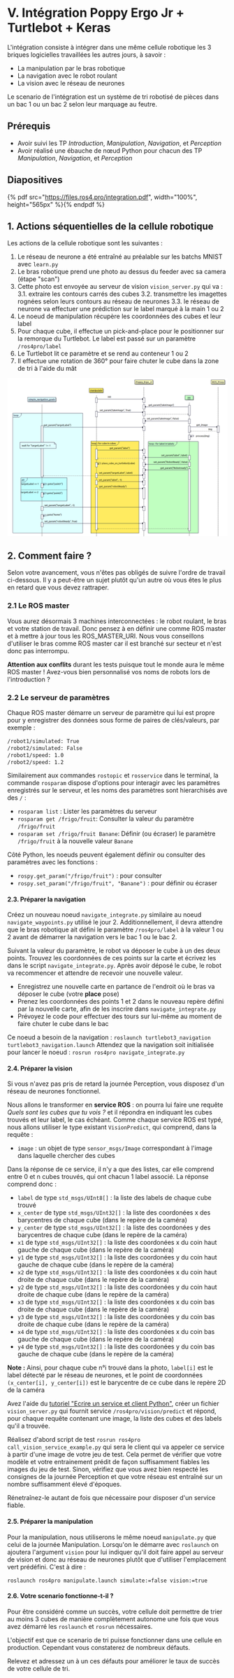# V. Intégration Poppy Ergo Jr + Turtlebot + Keras

L'intégration consiste à intégrer dans une même cellule robotique les 3 briques logicielles travaillées les autres jours, à savoir :
* La manipulation par le bras robotique
* La navigation avec le robot roulant
* La vision avec le réseau de neurones

Le scenario de l'intégration est un système de tri robotisé de pièces dans un bac 1 ou un bac 2 selon leur marquage au feutre.

## Prérequis

* Avoir suivi les TP *Introduction*, *Manipulation*, *Navigation*, et *Perception* 
* Avoir réalisé une ébauche de nœud Python pour chacun des TP *Manipulation*, *Navigation*, et *Perception*

## Diapositives

{% pdf src="https://files.ros4.pro/integration.pdf", width="100%", height="565px" %}{% endpdf %}

## 1. Actions séquentielles de la cellule robotique

Les actions de la cellule robotique sont les suivantes :

1. Le réseau de neurone a été entraîné au préalable sur les batchs MNIST avec `learn.py`
2. Le bras robotique prend une photo au dessus du feeder avec sa camera (étape "scan")
3. Cette photo est envoyée au serveur de vision `vision_server.py` qui va :
  3.1. extraire les contours carrés des cubes
  3.2. transmettre les imagettes rognées selon leurs contours au réseau de neurones
  3.3. le réseau de neurone va effectuer une prédiction sur le label marqué à la main 1 ou 2
4. Le noeud de manipulation récupère les coordonnées des cubes et leur label
5. Pour chaque cube, il effectue un pick-and-place pour le positionner sur la remorque du Turtlebot. Le label est passé sur un paramètre `/ros4pro/label`
6. Le Turtlebot lit ce paramètre et se rend au conteneur 1 ou 2
7. Il effectue une rotation de 360° pour faire chuter le cube dans la zone de tri à l'aide du mât

![Diagramme de séquence](img/UML_integration.png)

## 2. Comment faire ?
Selon votre avancement, vous n'êtes pas obligés de suivre l'ordre de travail ci-dessous. Il y a peut-être un sujet plutôt qu'un autre où vous êtes le plus en retard que vous devez rattraper.

### 2.1 Le ROS master
Vous aurez désormais 3 machines interconnectées : le robot roulant, le bras et votre station de travail. Donc pensez à en définir une comme ROS master et à mettre à jour tous les ROS_MASTER_URI. Nous vous conseillons d'utiliser le bras comme ROS master car il est branché sur secteur et n'est donc pas interrompu.

**Attention aux conflits** durant les tests puisque tout le monde aura le même ROS master ! Avez-vous bien personnalisé vos noms de robots lors de l'introduction ? 

### 2.2 Le serveur de paramètres
Chaque ROS master démarre un serveur de paramètre qui lui est propre pour y enregistrer des données sous forme de paires de clés/valeurs, par exemple :
```
/robot1/simulated: True
/robot2/simulated: False
/robot1/speed: 1.0
/robot2/speed: 1.2
```
Similairement aux commandes `rostopic` et `rosservice` dans le terminal, la commande `rosparam` dispose d'options pour interagir avec les paramètres enregistrés sur le serveur, et les noms des paramètres sont hierarchisés ave des `/` :
* `rosparam list` : Lister les paramètres du serveur
* `rosparam get /frigo/fruit`: Consulter la valeur du paramètre `/frigo/fruit`
* `rosparam set /frigo/fruit Banane`: Définir (ou écraser) le paramètre `/frigo/fruit` à la nouvelle valeur `Banane`

Côté Python, les noeuds peuvent également définir ou consulter des paramètres avec les fonctions :
* `rospy.get_param("/frigo/fruit")` : pour consulter
* `rospy.set_param("/frigo/fruit", "Banane")` : pour définir ou écraser

#### 2.3. Préparer la navigation
Créez un nouveau noeud `navigate_integrate.py` similaire au noeud `navigate_waypoints.py` utilisé le jour 2. Additionnellement, il devra attendre que le bras robotique ait défini le paramètre `/ros4pro/label` à la valeur 1 ou 2 avant de démarrer la navigation vers le bac 1 ou le bac 2.

Suivant la valeur du paramètre, le robot va déposer le cube à un des deux points. Trouvez les coordonnées de ces points sur la carte et écrivez les dans le script `navigate_integrate.py`. Après avoir déposé le cube, le robot va recommencer et attendre de recevoir une nouvelle valeur.

* Enregistrez une nouvelle carte en partance de l'endroit où le bras va déposer le cube (votre **place** pose)
* Prenez les coordonnées des points 1 et 2 dans le nouveau repère défini par la nouvelle carte, afin de les inscrire dans `navigate_integrate.py` 
* Prévoyez le code pour effectuer des tours sur lui-même au moment de faire chuter le cube dans le  bac

Ce noeud a besoin de la navigation : `roslaunch turtlebot3_navigation turtlebot3_navigation.launch`
Attendez que la navigation soit initialisée pour lancer le noeud : `rosrun ros4pro navigate_integrate.py`


#### 2.4. Préparer la vision
Si vous n'avez pas pris de retard la journée Perception, vous disposez d'un réseau de neurones fonctionnel.

Nous allons le transformer en **service ROS** : on pourra lui faire une requête *Quels sont les cubes que tu vois ?* et il répondra en indiquant les cubes trouvés et leur label, le cas échéant. Comme chaque service ROS est typé, nous allons utiliser le type existant `VisionPredict`, qui comprend, dans la requête :

* `image` : un objet de type `sensor_msgs/Image` correspondant à l'image dans laquelle chercher des cubes 

Dans la réponse de ce service, il n'y a que des listes, car elle comprend entre 0 et n cubes trouvés, qui ont chacun 1 label associé. La réponse comprend donc :

* `label` de type `std_msgs/UInt8[]` : la liste des labels de chaque cube trouvé
* `x_center` de type `std_msgs/UInt32[]` : la liste des coordonées x des barycentres de chaque cube (dans le repère de la caméra)
* `y_center` de type `std_msgs/UInt32[]` : la liste des coordonées y des barycentres de chaque cube (dans le repère de la caméra)
* `x1` de type `std_msgs/UInt32[]` : la liste des coordonées x du coin haut gauche de chaque cube (dans le repère de la caméra)
* `y1` de type `std_msgs/UInt32[]` : la liste des coordonées y du coin haut gauche de chaque cube (dans le repère de la caméra)
* `x2` de type `std_msgs/UInt32[]` : la liste des coordonées x du coin haut droite de chaque cube (dans le repère de la caméra)
* `y2` de type `std_msgs/UInt32[]` : la liste des coordonées y du coin haut droite de chaque cube (dans le repère de la caméra)
* `x3` de type `std_msgs/UInt32[]` : la liste des coordonées x du coin bas droite de chaque cube (dans le repère de la caméra)
* `y3` de type `std_msgs/UInt32[]` : la liste des coordonées y du coin bas droite de chaque cube (dans le repère de la caméra)
* `x4` de type `std_msgs/UInt32[]` : la liste des coordonées x du coin bas gauche de chaque cube (dans le repère de la caméra)
* `y4` de type `std_msgs/UInt32[]` : la liste des coordonées y du coin bas gauche de chaque cube (dans le repère de la caméra)

**Note :** Ainsi, pour chaque cube n°i trouvé dans la photo, `label[i]` est le label détecté par le réseau de neurones, et le point de coordonnées `(x_center[i], y_center[i])` est le barycentre de ce cube dans le repère 2D de la caméra  

Avez l'aide du [tutoriel "Ecrire un service et client Python"](http://wiki.ros.org/ROS/Tutorials/WritingServiceClient%28python%29), créer un fichier `vision_server.py` qui fournit service `/ros4pro/vision/predict` et répond, pour chaque requête contenant une image, la liste des cubes et des labels qu'il a trouvée.

Réalisez d'abord script de test `rosrun ros4pro call_vision_service_example.py` qui sera le client qui va appeler ce service à partir d'une image de votre jeu de test. Cela permet de vérifier que votre modèle et votre entrainement prédit de façon suffisamment fiables les images du jeu de test. Sinon, vérifiez que vous avez bien respecté les consignes de la journée Perception et que votre réseau est entraîné sur un nombre suffisamment élevé d'époques.

Rénetraînez-le autant de fois que nécessaire pour disposer d'un service fiable.
 
#### 2.5. Préparer la manipulation
Pour la manipulation, nous utiliserons le même noeud `manipulate.py` que celui de la journée Manipulation. Lorsqu'on le démarre avec `roslaunch` on ajoutera l'argument `vision` pour lui indiquer qu'il doit faire appel au serveur de vision et donc au réseau de neurones plutôt que d'utiliser l'emplacement vert prédéfini. C'est à dire :
```
roslaunch ros4pro manipulate.launch simulate:=false vision:=true
```

#### 2.6. Votre scenario fonctionne-t-il ?
Pour être considéré comme un succès, votre cellule doit permettre de trier au moins 3 cubes de manière complètement autonome une fois que vous avez démarré les `roslaunch` et `rosrun` nécessaires.

L'objectif est que ce scenario de tri puisse fonctionner dans une cellule en production. Cependant vous constaterez de nombreux défauts.

Relevez et adressez un à un ces défauts pour améliorer le taux de succès de votre cellule de tri.
